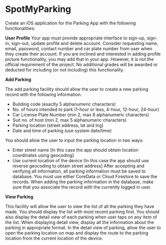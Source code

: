 # SpotMyParking

Create an iOS application for the Parking App with the following functionalities:

**User Profile**
Your app must provide appropriate interface to sign-up, sign-in, sign-out, update profile and delete account. Consider requesting name, email, password, contact number and car plate number from user when they create their account. If you are inclined and interested in adding profile picture functionality, you may add that in your app. However, it is not the official requirement of the project. No additional grades will be awarded or deducted for including (or not including) this functionality.

**Add Parking**

The add parking facility should allow the user to create a new parking record with the following information.
* Building code (exactly 5 alphanumeric characters)
* No. of hours intended to park (1-hour or less, 4-hour, 12-hour, 24-hour)
* Car License Plate Number (min 2, max 8 alphanumeric characters)
* Suit no. of host (min 2, max 5 alphanumeric characters)
* Parking location (street address, lat and lng)
* Date and time of parking (use system date/time)

You should allow the user to input the parking location in two ways:
* Enter street name [In this case the app should obtain location coordinates using geocoding]
* Use current location of the device [In this case the app should use reverse geocoding to obtain street address]
After accepting and verifying all information, all parking information must be saved to database. You must use either CoreData or Cloud Firestore to save the records. When adding the parking information in the database, make sure that you associate the record with the currently logged in user.

**View Parking**

This facility will allow the user to view the list of all the parking they have made. You should display the list with most recent parking first. You should also display the detail view of each parking when user taps on any item of the list. When displaying detail view, display all the information about the parking in appropriate format. In the detail view of parking, allow the user to open the parking location on map and display the route to the parking location from the current location of the device.

